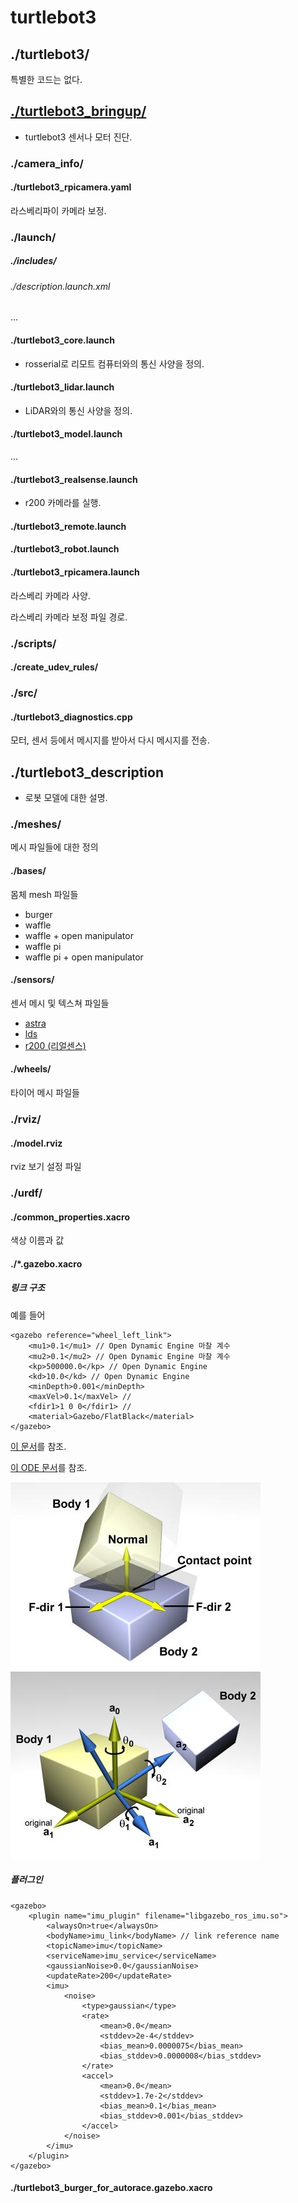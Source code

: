 # turtlebot3

## ./turtlebot3/

특별한 코드는 없다.

## [./turtlebot3_bringup/](http://wiki.ros.org/turtlebot3_bringup)

- turtlebot3 센서나 모터 진단.

### ./camera_info/

#### ./turtlebot3_rpicamera.yaml

라스베리파이 카메라 보정.

### ./launch/

##### ./includes/

###### ./description.launch.xml

...

#### ./turtlebot3_core.launch

- rosserial로 리모트 컴퓨터와의 통신 사양을 정의.

#### ./turtlebot3_lidar.launch

- LiDAR와의 통신 사양을 정의.

#### ./turtlebot3_model.launch

...

#### ./turtlebot3_realsense.launch

- r200 카메라를 실행.

#### ./turtlebot3_remote.launch

#### ./turtlebot3_robot.launch

#### ./turtlebot3_rpicamera.launch

라스베리 카메라 사양.

라스베리 카메라 보정 파일 경로.

### ./scripts/

#### ./create_udev_rules/

### ./src/

#### ./turtlebot3_diagnostics.cpp

모터, 센서 등에서 메시지를 받아서 다시 메시지를 전송. 

## ./turtlebot3_description

- 로봇 모델에 대한 설명.

### ./meshes/

메시 파일들에 대한 정의

#### ./bases/

몸체 mesh 파일들

- burger
- waffle
- waffle + open manipulator
- waffle pi
- waffle pi + open manipulator

#### ./sensors/

센서 메시 및 텍스쳐 파일들

- [astra](https://orbbec3d.com/product-astra-pro/)
- [lds](http://www.robotis.us/360-laser-distance-sensor-lds-01-lidar/)
- [r200 (리얼센스)](https://ark.intel.com/content/www/us/en/ark/products/92256/intel-realsense-camera-r200.html)

#### ./wheels/

타이어 메시 파일들

### ./rviz/

#### ./model.rviz

rviz 보기 설정 파일

### ./urdf/

#### ./common_properties.xacro

색상 이름과 값

#### ./*.gazebo.xacro

##### 링크 구조

예를 들어

```
<gazebo reference="wheel_left_link">
	<mu1>0.1</mu1> // Open Dynamic Engine 마찰 계수
	<mu2>0.1</mu2> // Open Dynamic Engine 마찰 계수
	<kp>500000.0</kp> // Open Dynamic Engine
	<kd>10.0</kd> // Open Dynamic Engine
	<minDepth>0.001</minDepth> 
	<maxVel>0.1</maxVel> // 
	<fdir1>1 0 0</fdir1> // 
	<material>Gazebo/FlatBlack</material>
</gazebo>
```

[이 문서](http://gazebosim.org/tutorials?tut=ros_urdf)를 참조.

[이 ODE 문서](http://www.ode.org/ode-latest-userguide.html#sec_7_3_7)를 참조.

![img](turtlebot3.assets/contact.jpg) ![img](turtlebot3.assets/amotor.jpg)

##### 플러그인

```
<gazebo>
	<plugin name="imu_plugin" filename="libgazebo_ros_imu.so">
		<alwaysOn>true</alwaysOn>
		<bodyName>imu_link</bodyName> // link reference name
		<topicName>imu</topicName>
		<serviceName>imu_service</serviceName>
		<gaussianNoise>0.0</gaussianNoise>
		<updateRate>200</updateRate>
		<imu>
            <noise>
                <type>gaussian</type>
                <rate>
                    <mean>0.0</mean>
                    <stddev>2e-4</stddev>
                    <bias_mean>0.0000075</bias_mean>
                    <bias_stddev>0.0000008</bias_stddev>
                </rate>
                <accel>
                    <mean>0.0</mean>
                    <stddev>1.7e-2</stddev>
                    <bias_mean>0.1</bias_mean>
                    <bias_stddev>0.001</bias_stddev>
                </accel>
            </noise>
		</imu>
	</plugin>
</gazebo>
```

#### ./turtlebot3_burger_for_autorace.gazebo.xacro

